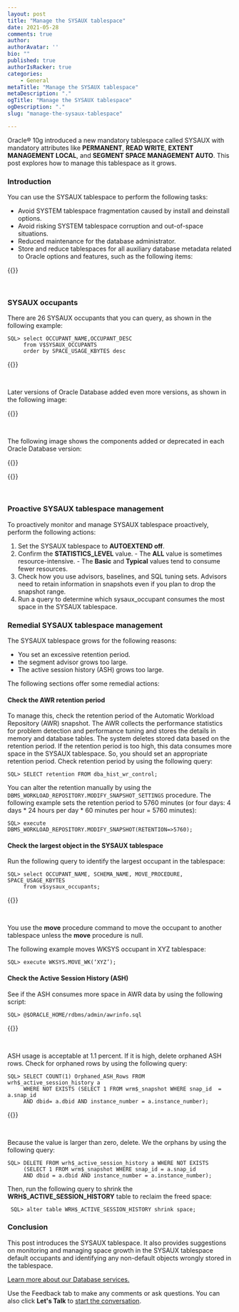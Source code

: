 ```yaml
---
layout: post
title: "Manage the SYSAUX tablespace"
date: 2021-05-28
comments: true
author:
authorAvatar: ''
bio: ""
published: true
authorIsRacker: true
categories:
    - General
metaTitle: "Manage the SYSAUX tablespace"
metaDescription: "."
ogTitle: "Manage the SYSAUX tablespace"
ogDescription: "."
slug: "manage-the-sysaux-tablespace"

---
```


Oracle&reg; 10g introduced a new mandatory tablespace called SYSAUX with
mandatory attributes like **PERMANENT**, **READ WRITE**,
**EXTENT MANAGEMENT LOCAL**, and **SEGMENT SPACE MANAGEMENT AUTO**. This post
explores how to manage this tablespace as it grows.

<!--more-->

### Introduction

You can use the SYSAUX tablespace to perform the following tasks:

- Avoid SYSTEM tablespace fragmentation caused by install and deinstall options.
- Avoid risking  SYSTEM tablespace corruption and out-of-space situations.
- Reduced maintenance for the database administrator.
- Store and reduce tablespaces for all auxiliary database metadata related to
  Oracle options and features, such as the following items:

{{<img src="Picture1.png" title="" alt="">}}

</br>

### SYSAUX occupants

There are 26 SYSAUX occupants that you can query, as shown in the following
example:

    SQL> select OCCUPANT_NAME,OCCUPANT_DESC
         from V$SYSAUX_OCCUPANTS
         order by SPACE_USAGE_KBYTES desc

{{<img src="Picture2.png" title="" alt="">}}

</br>

Later versions of Oracle Database added even more versions, as shown in the
following image:

{{<img src="Picture3.png" title="" alt="">}}

</br>

The following image shows the components added or deprecated in each Oracle
Database version:

{{<img src="Picture4a.png" title="" alt="">}}

{{<img src="Picture4b.png" title="" alt="">}}

</br>

### Proactive SYSAUX tablespace management

To proactively monitor and manage SYSAUX tablespace proactively, perform the
following actions:

1. Set the SYSAUX tablespace to **AUTOEXTEND off**.
2. Confirm the **STATISTICS_LEVEL** value.
       - The **ALL** value is sometimes resource-intensive.
       - The **Basic** and **Typical** values tend to consume fewer resources.
3. Check how you use advisors, baselines, and SQL tuning sets. Advisors need to
   retain information in snapshots even if you plan to drop the snapshot range.
4. Run a query to determine which sysaux_occupant consumes the most space in the
   SYSAUX tablespace.

### Remedial SYSAUX tablespace management

The SYSAUX tablespace grows for the following reasons:

- You set an excessive retention period.
- the segment advisor grows too large.
- The active session history (ASH) grows too large.

The following sections offer some remedial actions:

#### Check the AWR retention period

To manage this, check the retention period of the Automatic Workload Repository
(AWR) snapshot. The AWR collects the performance statistics for problem detection
and performance tuning and stores the details in memory and database tables. The
system deletes stored data based on the retention period. If the retention period
is too high, this data consumes more space in the SYSAUX tablespace. So, you
should set an appropriate retention period. Check retention period by using the
following query:

    SQL> SELECT retention FROM dba_hist_wr_control;

You can alter the retention manually by using the
`DBMS_WORKLOAD_REPOSITORY.MODIFY_SNAPSHOT_SETTINGS` procedure.  The following
example sets the retention period to 5760 minutes (or four days:
4 days \* 24 hours per day \* 60 minutes per hour = 5760 minutes):

    SQL> execute DBMS_WORKLOAD_REPOSITORY.MODIFY_SNAPSHOT(RETENTION=>5760);

#### Check the largest object in the SYSAUX tablespace

Run the following query to identify the largest occupant in the tablespace:

    SQL> select OCCUPANT_NAME, SCHEMA_NAME, MOVE_PROCEDURE, SPACE_USAGE_KBYTES
         from v$sysaux_occupants;

{{<img src="Picture5.png" title="" alt="">}}

</br>

You use the **move** procedure command to move the occupant to another tablespace
unless the **move** procedure is null.

The following example moves WKSYS occupant in XYZ tablespace:

    SQL> execute WKSYS.MOVE_WK(‘XYZ’);

#### Check the Active Session History (ASH)

See if the ASH consumes more space in AWR data by using the following script:

    SQL> @$ORACLE_HOME/rdbms/admin/awrinfo.sql

{{<img src="Picture6.png" title="" alt="">}}

</br>

ASH usage is acceptable at 1.1 percent. If it is high, delete orphaned ASH rows.
Check for orphaned rows by using the following query:

    SQL> SELECT COUNT(1) Orphaned_ASH_Rows FROM wrh$_active_session_history a
         WHERE NOT EXISTS (SELECT 1 FROM wrm$_snapshot WHERE snap_id  = a.snap_id
         AND dbid= a.dbid AND instance_number = a.instance_number);

{{<img src="Picture7.png" title="" alt="">}}

</br>

Because the value is larger than zero, delete. We the orphans by using the
following query:

    SQL> DELETE FROM wrh$_active_session_history a WHERE NOT EXISTS
         (SELECT 1 FROM wrm$_snapshot WHERE snap_id = a.snap_id
         AND dbid = a.dbid AND instance_number = a.instance_number);

Then, run the following query to shrink the **WRH$_ACTIVE_SESSION_HISTORY**
table to reclaim the freed space:

     SQL> alter table WRH$_ACTIVE_SESSION_HISTORY shrink space;

### Conclusion

This post introduces the SYSAUX tablespace. It also provides suggestions on
monitoring and managing space growth in the SYSAUX tablespace default occupants
and identifying any non-default objects wrongly stored in the tablespace.

<a class="cta red" id="cta" href="https://www.rackspace.com/data/databases">Learn more about our Database services.</a>

Use the Feedback tab to make any comments or ask questions. You can also click
**Let's Talk** to [start the conversation](https://www.rackspace.com/).
